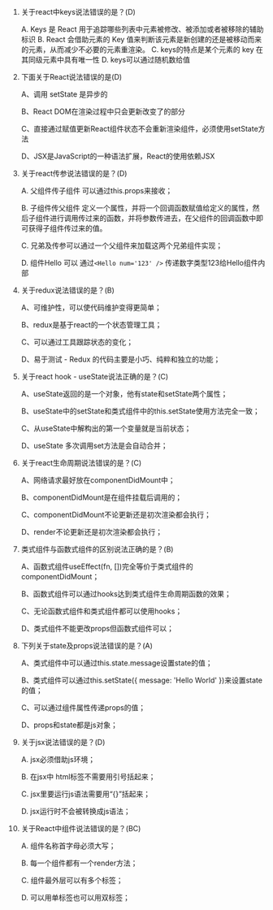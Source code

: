 1. 关于react中keys说法错误的是？(D)

   A. Keys 是 React 用于追踪哪些列表中元素被修改、被添加或者被移除的辅助标识 
   B. React 会借助元素的 Key 值来判断该元素是新创建的还是被移动而来的元素，从而减少不必要的元素重渲染。
   C. keys的特点是某个元素的 key 在其同级元素中具有唯一性
   D. keys可以通过随机数给值

2. 下面关于React说法错误的是(D)

   A、调用 setState 是异步的

   B、React DOM在渲染过程中只会更新改变了的部分

   C、直接通过赋值更新React组件状态不会重新渲染组件，必须使用setState方法

   D、JSX是JavaScript的一种语法扩展，React的使用依赖JSX

3. 关于react传参说法错误的是？(D)

   A. 父组件传子组件  可以通过this.props来接收；

   B. 子组件传父组件  定义一个属性，并将一个回调函数赋值给定义的属性，然后子组件进行调用传过来的函数，并将参数传进去，在父组件的回调函数中即可获得子组件传过来的值。

   C. 兄弟及传参可以通过一个父组件来加载这两个兄弟组件实现；

   D. 组件Hello 可以 通过`<Hello num='123' />` 传递数字类型123给Hello组件内部

4. 关于redux说法错误的是？(B)

   A、可维护性，可以使代码维护变得更简单；

   B、redux是基于react的一个状态管理工具；

   C、可以通过工具跟踪状态的变化；

   D、易于测试 - Redux 的代码主要是小巧、纯粹和独立的功能；

5. 关于react hook - useState说法正确的是？(C)

   A、useState返回的是一个对象，他有state和setState两个属性；

   B、useState中的setState和类式组件中的this.setState使用方法完全一致；

   C、从useState中解构出的第一个变量就是当前状态；

   D、useState 多次调用set方法是会自动合并；

6. 关于react生命周期说法错误的是？(C)

   A、网络请求最好放在componentDidMount中；

   B、componentDidMount是在组件挂载后调用的；

   C、componentDidMount不论更新还是初次渲染都会执行；

   D、render不论更新还是初次渲染都会执行；

7. 类式组件与函数式组件的区别说法正确的是？(B)

   A、函数式组件useEffect(fn, [])完全等价于类式组件的componentDidMount；

   B、函数式组件可以通过hooks达到类式组件生命周期函数的效果；

   C、无论函数式组件和类式组件都可以使用hooks；

   D、类式组件不能更改props但函数式组件可以； 

8. 下列关于state及props说法错误的是？(A)

   A、类式组件中可以通过this.state.message设置state的值；

   B、类式组件可以通过this.setState({ message: 'Hello World' })来设置state的值；

   C、可以通过组件属性传递props的值；

   D、props和state都是js对象；

9. 关于jsx说法错误的是？(D)

   A. jsx必须借助js环境；

   B. 在jsx中 html标签不需要用引号括起来；

   C. jsx里要运行js语法需要用“{}”括起来；

   D. jsx运行时不会被转换成js语法；

10. 关于React中组件说法错误的是？(BC)

    A. 组件名称首字母必须大写；

    B. 每一个组件都有一个render方法；

    C. 组件最外层可以有多个标签；

    D. 可以用单标签也可以用双标签；

